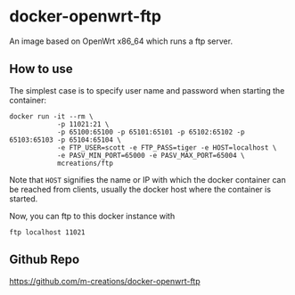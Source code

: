 docker-openwrt-ftp
===================

An image based on OpenWrt x86_64 which runs a ftp server.

How to use
----------

The simplest case is to specify user name and password when starting
the container:

```
docker run -it --rm \
            -p 11021:21 \
            -p 65100:65100 -p 65101:65101 -p 65102:65102 -p 65103:65103 -p 65104:65104 \
            -e FTP_USER=scott -e FTP_PASS=tiger -e HOST=localhost \
            -e PASV_MIN_PORT=65000 -e PASV_MAX_PORT=65004 \
            mcreations/ftp
```

Note that ```HOST``` signifies the name or IP with which the docker
container can be reached from clients, usually the docker host where
the container is started.

Now, you can ftp to this docker instance with

```
ftp localhost 11021
```

Github Repo
-----------

https://github.com/m-creations/docker-openwrt-ftp
